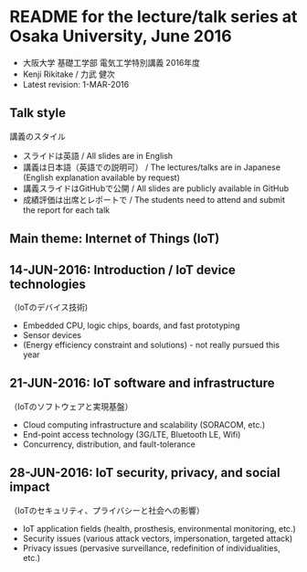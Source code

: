 # README for the lecture/talk series at Osaka University, June 2016

* 大阪大学 基礎工学部 電気工学特別講義 2016年度
* Kenji Rikitake / 力武 健次
* Latest revision: 1-MAR-2016

## Talk style

講義のスタイル

* スライドは英語 / All slides are in English
* 講義は日本語（英語での説明可） / The lectures/talks are in Japanese (English explanation available by request)
* 講義スライドはGitHubで公開 / All slides are publicly available in GitHub
* 成績評価は出席とレポートで / The students need to attend and submit the report for each talk

## Main theme: Internet of Things (IoT)

## 14-JUN-2016: Introduction / IoT device technologies

（IoTのデバイス技術)

* Embedded CPU, logic chips, boards, and fast prototyping
* Sensor devices
* (Energy efficiency constraint and solutions) - not really pursued this year

## 21-JUN-2016: IoT software and infrastructure

（IoTのソフトウェアと実現基盤）

* Cloud computing infrastructure and scalability (SORACOM, etc.)
* End-point access technology (3G/LTE, Bluetooth LE, Wifi)
* Concurrency, distribution, and fault-tolerance

## 28-JUN-2016: IoT security, privacy, and social impact

（IoTのセキュリティ、プライバシーと社会への影響）

* IoT application fields (health, prosthesis, environmental monitoring, etc.)
* Security issues (various attack vectors, impersonation, targeted attack)
* Privacy issues (pervasive surveillance, redefinition of individualities, etc.)
